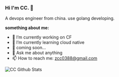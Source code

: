 ### Hi I'm CC. 👋

A devops engineer from china. use golang developing.

**something about me:**

- 🔭 I’m currently working on CF
- 🌱 I’m currently learning cloud native
- 🤔 coming soon...
- 💬 Ask me about anything
- 📫 How to reach me: zcc0388@gmail.com

![CC Github Stats](https://github-readme-stats.vercel.app/api?username=cctrip&show_icons=true&title_color=fff&icon_color=79ff97&text_color=9f9f9f&bg_color=151515)

<br />
